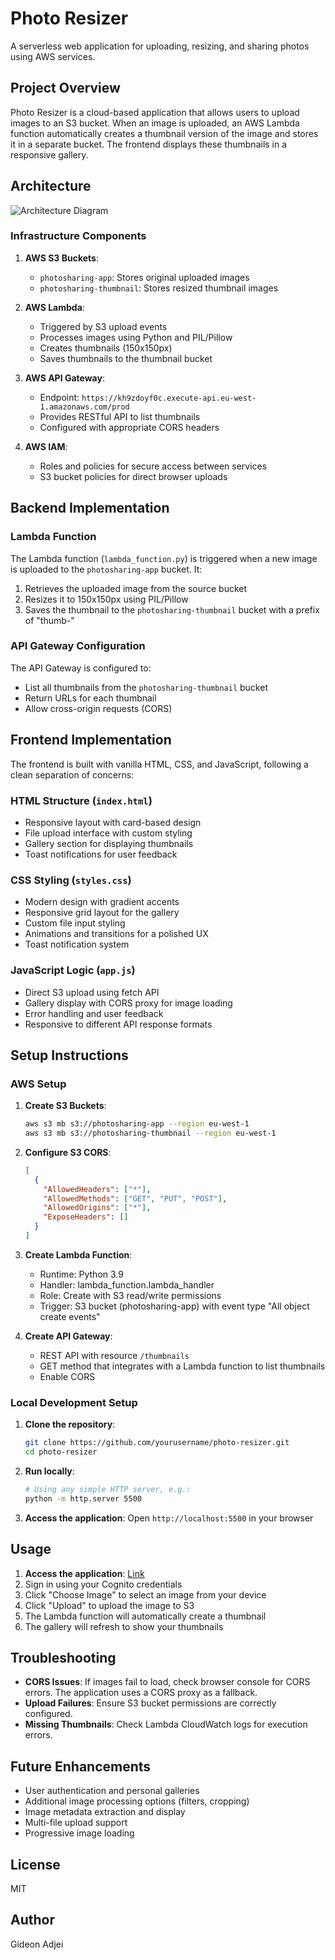 # Photo Resizer

A serverless web application for uploading, resizing, and sharing photos using AWS services.

## Project Overview

Photo Resizer is a cloud-based application that allows users to upload images to an S3 bucket. When an image is uploaded, an AWS Lambda function automatically creates a thumbnail version of the image and stores it in a separate bucket. The frontend displays these thumbnails in a responsive gallery.

## Architecture

![Architecture Diagram](https://via.placeholder.com/800x400?text=Photo+Resizer+Architecture)

### Infrastructure Components

1. **AWS S3 Buckets**:
   - `photosharing-app`: Stores original uploaded images
   - `photosharing-thumbnail`: Stores resized thumbnail images

2. **AWS Lambda**:
   - Triggered by S3 upload events
   - Processes images using Python and PIL/Pillow
   - Creates thumbnails (150x150px)
   - Saves thumbnails to the thumbnail bucket

3. **AWS API Gateway**:
   - Endpoint: `https://kh9zdoyf0c.execute-api.eu-west-1.amazonaws.com/prod`
   - Provides RESTful API to list thumbnails
   - Configured with appropriate CORS headers

4. **AWS IAM**:
   - Roles and policies for secure access between services
   - S3 bucket policies for direct browser uploads

## Backend Implementation

### Lambda Function

The Lambda function (`lambda_function.py`) is triggered when a new image is uploaded to the `photosharing-app` bucket. It:

1. Retrieves the uploaded image from the source bucket
2. Resizes it to 150x150px using PIL/Pillow
3. Saves the thumbnail to the `photosharing-thumbnail` bucket with a prefix of "thumb-"

### API Gateway Configuration

The API Gateway is configured to:
- List all thumbnails from the `photosharing-thumbnail` bucket
- Return URLs for each thumbnail
- Allow cross-origin requests (CORS)

## Frontend Implementation

The frontend is built with vanilla HTML, CSS, and JavaScript, following a clean separation of concerns:

### HTML Structure (`index.html`)

- Responsive layout with card-based design
- File upload interface with custom styling
- Gallery section for displaying thumbnails
- Toast notifications for user feedback

### CSS Styling (`styles.css`)

- Modern design with gradient accents
- Responsive grid layout for the gallery
- Custom file input styling
- Animations and transitions for a polished UX
- Toast notification system

### JavaScript Logic (`app.js`)

- Direct S3 upload using fetch API
- Gallery display with CORS proxy for image loading
- Error handling and user feedback
- Responsive to different API response formats

## Setup Instructions

### AWS Setup

1. **Create S3 Buckets**:
   ```bash
   aws s3 mb s3://photosharing-app --region eu-west-1
   aws s3 mb s3://photosharing-thumbnail --region eu-west-1
   ```

2. **Configure S3 CORS**:
   ```json
   [
     {
       "AllowedHeaders": ["*"],
       "AllowedMethods": ["GET", "PUT", "POST"],
       "AllowedOrigins": ["*"],
       "ExposeHeaders": []
     }
   ]
   ```

3. **Create Lambda Function**:
   - Runtime: Python 3.9
   - Handler: lambda_function.lambda_handler
   - Role: Create with S3 read/write permissions
   - Trigger: S3 bucket (photosharing-app) with event type "All object create events"

4. **Create API Gateway**:
   - REST API with resource `/thumbnails`
   - GET method that integrates with a Lambda function to list thumbnails
   - Enable CORS

### Local Development Setup

1. **Clone the repository**:
   ```bash
   git clone https://github.com/yourusername/photo-resizer.git
   cd photo-resizer
   ```

2. **Run locally**:
   ```bash
   # Using any simple HTTP server, e.g.:
   python -m http.server 5500
   ```

3. **Access the application**:
   Open `http://localhost:5500` in your browser

## Usage

1. **Access the application**:
[Link](https://eu-west-1mqfoaerat.auth.eu-west-1.amazoncognito.com/login/continue?client_id=2a879chr8h137gsqfpd24tccij&redirect_uri=https%3A%2F%2Fmain.dbf10xveb0qjh.amplifyapp.com%2F&response_type=code&scope=email+openid+phone)
2. Sign in using your Cognito credentials
3. Click "Choose Image" to select an image from your device
4. Click "Upload" to upload the image to S3
5. The Lambda function will automatically create a thumbnail
6. The gallery will refresh to show your thumbnails

## Troubleshooting

- **CORS Issues**: If images fail to load, check browser console for CORS errors. The application uses a CORS proxy as a fallback.
- **Upload Failures**: Ensure S3 bucket permissions are correctly configured.
- **Missing Thumbnails**: Check Lambda CloudWatch logs for execution errors.

## Future Enhancements

- User authentication and personal galleries
- Additional image processing options (filters, cropping)
- Image metadata extraction and display
- Multi-file upload support
- Progressive image loading

## License

MIT

## Author

Gideon Adjei